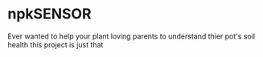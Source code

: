 # npkSENSOR
Ever wanted to help your plant loving parents to understand thier pot's soil health this project is just that 
